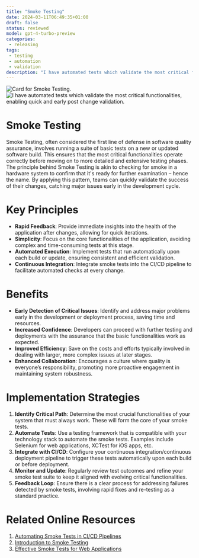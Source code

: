 ```yaml
---
title: "Smoke Testing"
date: 2024-03-11T06:49:35+01:00
draft: false
status: reviewed
model: gpt-4-turbo-preview
categories: 
 - releasing
tags: 
 - testing 
 - automation
 - validation 
description: "I have automated tests which validate the most critical functionalities, enabling quick and early post change validation."
---
```


![Card for Smoke Testing.](/cards/smoke-testing.png)
![I have automated tests which validate the most critical functionalities, enabling quick and early post change validation.](/images/smoke-testing.webp)

# Smoke Testing

Smoke Testing, often considered the first line of defense in software quality assurance, involves running a suite of basic tests on a new or updated software build. This ensures that the most critical functionalities operate correctly before moving on to more detailed and extensive testing phases. The principle behind Smoke Testing is akin to checking for smoke in a hardware system to confirm that it's ready for further examination – hence the name. By applying this pattern, teams can quickly validate the success of their changes, catching major issues early in the development cycle.

# Key Principles

- **Rapid Feedback**: Provide immediate insights into the health of the application after changes, allowing for quick iterations.
- **Simplicity**: Focus on the core functionalities of the application, avoiding complex and time-consuming tests at this stage.
- **Automated Execution**: Implement tests that run automatically upon each build or update, ensuring consistent and efficient validation.
- **Continuous Integration**: Integrate smoke tests into the CI/CD pipeline to facilitate automated checks at every change.

# Benefits

- **Early Detection of Critical Issues**: Identify and address major problems early in the development or deployment process, saving time and resources.
- **Increased Confidence**: Developers can proceed with further testing and deployments with the assurance that the basic functionalities work as expected.
- **Improved Efficiency**: Save on the costs and efforts typically involved in dealing with larger, more complex issues at later stages.
- **Enhanced Collaboration**: Encourages a culture where quality is everyone’s responsibility, promoting more proactive engagement in maintaining system robustness.

# Implementation Strategies

1. **Identify Critical Path**: Determine the most crucial functionalities of your system that must always work. These will form the core of your smoke tests.
2. **Automate Tests**: Use a testing framework that is compatible with your technology stack to automate the smoke tests. Examples include Selenium for web applications, XCTest for iOS apps, etc.
3. **Integrate with CI/CD**: Configure your continuous integration/continuous deployment pipeline to trigger these tests automatically upon each build or before deployment.
4. **Monitor and Update**: Regularly review test outcomes and refine your smoke test suite to keep it aligned with evolving critical functionalities.
5. **Feedback Loop**: Ensure there is a clear process for addressing failures detected by smoke tests, involving rapid fixes and re-testing as a standard practice.

# Related Online Resources

1. [Automating Smoke Tests in CI/CD Pipelines](https://www.atlassian.com/continuous-delivery/principles/continuous-integration-vs-delivery-vs-deployment)
2. [Introduction to Smoke Testing](https://www.guru99.com/smoke-testing.html)
3. [Effective Smoke Tests for Web Applications](https://www.selenium.dev/documentation/en/)